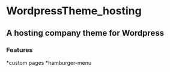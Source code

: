 # WordpressTheme_hosting
## A hosting company theme for Wordpress

### Features

*custom pages
*hamburger-menu

